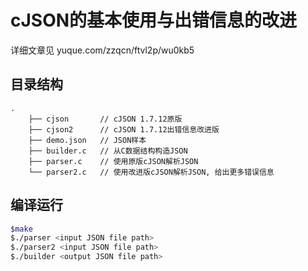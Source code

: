 # cJSON的基本使用与出错信息的改进

详细文章见 yuque.com/zzqcn/ftvl2p/wu0kb5

## 目录结构

```
.
    ├── cjson       // cJSON 1.7.12原版
    ├── cjson2      // cJSON 1.7.12出错信息改进版
    ├── demo.json   // JSON样本
    ├── builder.c   // 从C数据结构构造JSON
    ├── parser.c    // 使用原版cJSON解析JSON
    └── parser2.c   // 使用改进版cJSON解析JSON, 给出更多错误信息
```

## 编译运行

```bash
$make
$./parser <input JSON file path>
$./parser2 <input JSON file path>
$./builder <output JSON file path>
```

